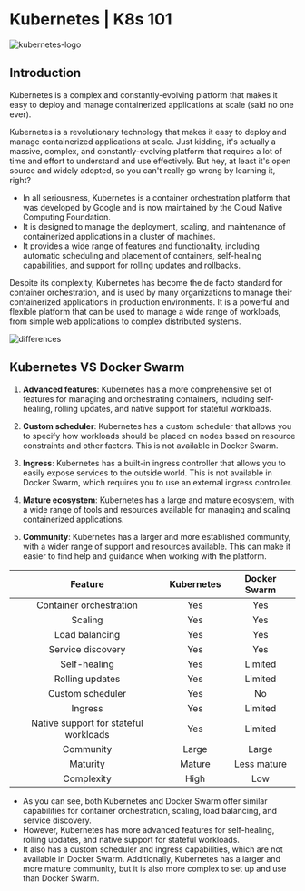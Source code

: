 # Kubernetes | K8s 101

![kubernetes-logo](https://upload.wikimedia.org/wikipedia/commons/thumb/3/39/Kubernetes_logo_without_workmark.svg/1200px-Kubernetes_logo_without_workmark.svg.png)

## Introduction
Kubernetes is a complex and constantly-evolving platform that makes it easy to deploy and manage containerized applications at scale (said no one ever).

Kubernetes is a revolutionary technology that makes it easy to deploy and manage containerized applications at scale. 
Just kidding, it's actually a massive, complex, and constantly-evolving platform that requires a lot of time and effort to understand and use effectively. 
But hey, at least it's open source and widely adopted, so you can't really go wrong by learning it, right?

* In all seriousness, Kubernetes is a container orchestration platform that was developed by Google and is now maintained by the Cloud Native Computing Foundation. 
* It is designed to manage the deployment, scaling, and maintenance of containerized applications in a cluster of machines. 
* It provides a wide range of features and functionality, including automatic scheduling and placement of containers, self-healing capabilities, and support for rolling updates and rollbacks.

Despite its complexity, Kubernetes has become the de facto standard for container orchestration, and is used by many organizations to manage their containerized applications in production environments.
It is a powerful and flexible platform that can be used to manage a wide range of workloads, from simple web applications to complex distributed systems.

![differences](https://nickjanetakis.com/assets/blog/cards/docker-swarm-vs-kubernetes-which-one-should-you-learn-1fe9fd6549f5e0bbd2e0573d606db859322741aa29ad407e4dbae509da62dc44.jpg)

## Kubernetes VS Docker Swarm

1. **Advanced features**: Kubernetes has a more comprehensive set of features for managing and orchestrating containers, including self-healing, rolling updates, and native support for stateful workloads.

2. **Custom scheduler**: Kubernetes has a custom scheduler that allows you to specify how workloads should be placed on nodes based on resource constraints and other factors. This is not available in Docker Swarm.

3. **Ingress**: Kubernetes has a built-in ingress controller that allows you to easily expose services to the outside world. This is not available in Docker Swarm, which requires you to use an external ingress controller.

4. **Mature ecosystem**: Kubernetes has a large and mature ecosystem, with a wide range of tools and resources available for managing and scaling containerized applications.

5. **Community**: Kubernetes has a larger and more established community, with a wider range of support and resources available. This can make it easier to find help and guidance when working with the platform.

| **Feature** | **Kubernetes** | **Docker Swarm** |
|:---:|:---:|:---:|
| Container orchestration | Yes | Yes |
| Scaling | Yes | Yes |
| Load balancing | Yes | Yes |
| Service discovery | Yes | Yes |
| Self-healing | Yes | Limited |
| Rolling updates | Yes | Limited |
| Custom scheduler | Yes | No |
| Ingress | Yes | Limited |
| Native support for stateful workloads | Yes | Limited |
| Community | Large | Large |
| Maturity | Mature | Less mature |
| Complexity | High | Low |

* As you can see, both Kubernetes and Docker Swarm offer similar capabilities for container orchestration, scaling, load balancing, and service discovery.
* However, Kubernetes has more advanced features for self-healing, rolling updates, and native support for stateful workloads.
* It also has a custom scheduler and ingress capabilities, which are not available in Docker Swarm. Additionally, Kubernetes has a larger and more mature community, but it is also more complex to set up and use than Docker Swarm.
